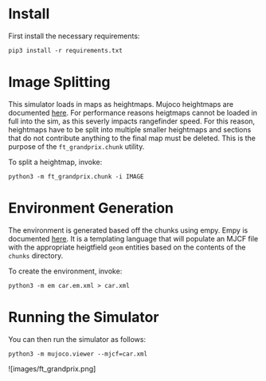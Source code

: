 # Install

First install the necessary requirements:

```
pip3 install -r requirements.txt
```

# Image Splitting

This simulator loads in maps as heightmaps.
Mujoco heightmaps are documented [here](https://mujoco.readthedocs.io/en/latest/XMLreference.html#asset-hfield).
For performance reasons heigtmaps cannot be loaded in full into the sim, as this severly impacts rangefinder speed.
For this reason, heightmaps have to be split into multiple smaller heightmaps and sections that do not contribute anything to the final map must be deleted.
This is the purpose of the `ft_grandprix.chunk` utility.

To split a heightmap, invoke:

```
python3 -m ft_grandprix.chunk -i IMAGE
```

# Environment Generation

The environment is generated based off the chunks using empy.
Empy is documented [here](https://ecell3.readthedocs.io/en/latest/empy-manual.html).
It is a templating language that will populate an MJCF file with the appropriate heigtfield `geom` entities based on the contents of the `chunks` directory.

To create the environment, invoke:

```
python3 -m em car.em.xml > car.xml
```

# Running the Simulator

You can then run the simulator as follows:

```
python3 -m mujoco.viewer --mjcf=car.xml
```

![images/ft_grandprix.png]
